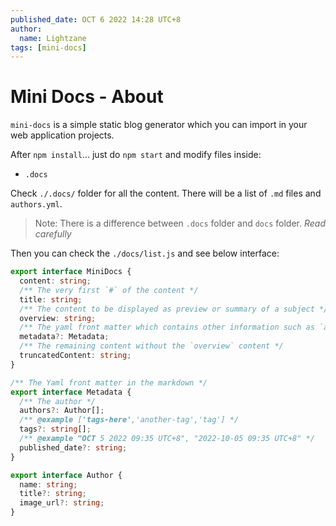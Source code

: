 ```yaml
---
published_date: OCT 6 2022 14:28 UTC+8
author:
  name: Lightzane
tags: [mini-docs]
---
```


# Mini Docs - About

`mini-docs` is a simple static blog generator which you can import in your web application projects.

After `npm install`... just do `npm start` and modify files inside:

- `.docs`

Check `./.docs/` folder for all the content. There will be a list of `.md` files and `authors.yml`.

> Note: There is a difference between `.docs` folder and `docs` folder. _Read carefully_

Then you can check the `./docs/list.js` and see below interface:

<!-- truncate -->

```ts
export interface MiniDocs {
  content: string;
  /** The very first `#` of the content */
  title: string;
  /** The content to be displayed as preview or summary of a subject */
  overview: string;
  /** The yaml front matter which contains other information such as `authors`, `tags`, `published_date` */
  metadata?: Metadata;
  /** The remaining content without the `overview` content */
  truncatedContent: string;
}

/** The Yaml front matter in the markdown */
export interface Metadata {
  /** The author */
  authors?: Author[];
  /** @example ['tags-here','another-tag','tag'] */
  tags?: string[];
  /** @example "OCT 5 2022 09:35 UTC+8", "2022-10-05 09:35 UTC+8" */
  published_date?: string;
}

export interface Author {
  name: string;
  title?: string;
  image_url?: string;
}
```
